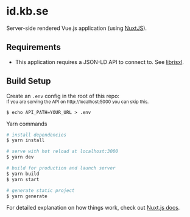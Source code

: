 # id.kb.se

Server-side rendered Vue.js application (using [NuxtJS](https://nuxtjs.org/)).

## Requirements

* This application requires a JSON-LD API to connect to. See [librisxl](libris/librisxl).

## Build Setup

Create an `.env` config in the root of this repo:   
<sup>If you are serving the API on http://localhost:5000 you can skip this.</sup>
```
$ echo API_PATH=YOUR_URL > .env
```

Yarn commands

```bash
# install dependencies
$ yarn install

# serve with hot reload at localhost:3000
$ yarn dev

# build for production and launch server
$ yarn build
$ yarn start

# generate static project
$ yarn generate
```

For detailed explanation on how things work, check out [Nuxt.js docs](https://nuxtjs.org).
